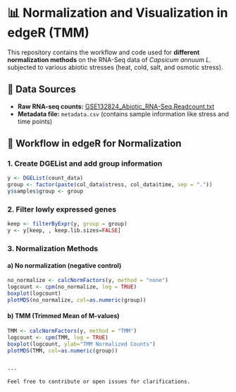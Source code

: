 # 📊 Normalization and Visualization in edgeR (TMM)

This repository contains the workflow and code used for **different normalization methods** on the RNA-Seq data of *Capsicum annuum L.* subjected to various abiotic stresses (heat, cold, salt, and osmotic stress).

## 📂 Data Sources

* **Raw RNA-seq counts:** [GSE132824\_Abiotic\_RNA-Seq.Readcount.txt](https://www.ncbi.nlm.nih.gov/geo/query/acc.cgi?acc=GSE132824)
* **Metadata file:** `metadata.csv` (contains sample information like stress and time points)

## 🔹 Workflow in edgeR for Normalization
### 1. Create DGEList and add group information

```r
y <- DGEList(count_data)
group <- factor(paste(col_data$stress, col_data$time, sep = "."))
y$samples$group <- group
```

### 2. Filter lowly expressed genes

```r
keep <- filterByExpr(y, group = group)
y <- y[keep, , keep.lib.sizes=FALSE]
```

### 3. Normalization Methods

#### a) No normalization (negative control)

```r
no_normalize <- calcNormFactors(y, method = "none")
logcount <- cpm(no_normalize, log = TRUE)
boxplot(logcount)
plotMDS(no_normalize, col=as.numeric(group))
```

#### b) TMM (Trimmed Mean of M-values)

```r
TMM <- calcNormFactors(y, method = "TMM")
logcount <- cpm(TMM, log = TRUE)
boxplot(logcount, ylab="TMM Normalized Counts")
plotMDS(TMM, col=as.numeric(group))
```


```

---

Feel free to contribute or open issues for clarifications.
